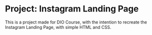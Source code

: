 # Project: Instagram Landing Page

This is a project made for DIO Course, with the intention to recreate the Instagram Landing Page, with simple HTML and CSS.